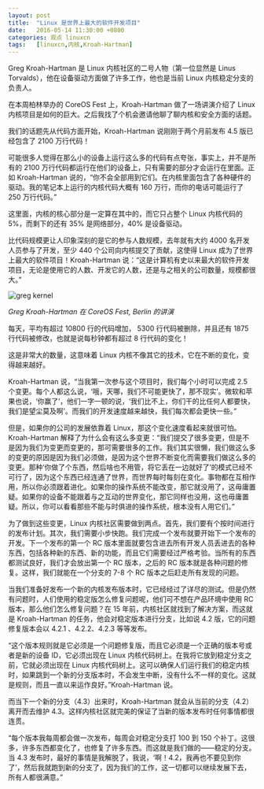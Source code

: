 ```yaml
---
layout: post
title:	"Linux 是世界上最大的软件开发项目"
date:	2016-05-14 11:30:00 +0800 
categories:	观点 linuxcn 
tags:	[linuxcn,内核,Kroah-Hartman]
---
```



Greg Kroah-Hartman 是 Linux 内核社区的二号人物（第一位显然是 Linus Torvalds），他在设备驱动方面做了许多工作，他也是当前 Linux 内核稳定分支的负责人。


在本周柏林举办的 CoreOS Fest 上，Kroah-Hartman 做了一场讲演介绍了 Linux 内核项目是如何的巨大。之后我找了个机会邀请他聊了聊内核和安全方面的话题。


我们的话题先从代码方面开始，Kroah-Hartman 说刚刚于两个月前发布 4.5 版已经包含了 2100 万行代码！


可能很多人觉得在那么小的设备上运行这么多的代码有点夸张，事实上，并不是所有的 2100 万行代码都运行在他们的设备上，只有需要的部分才会运行在里面。正如 Kroah-Hartman 说的，“你不会全部用到它们。在内核里面包含了各种硬件的驱动。我的笔记本上运行的内核代码大概有 160 万行，而你的电话可能运行了 250 万行代码。”


这里面，内核的核心部分是一定算在其中的，而它只占整个 Linux 内核代码的 5%，而剩下的还有 35% 是网络部分，40% 是设备驱动。


比代码规模更让人印象深刻的是它的参与人数规模，去年就有大约 4000 名开发人员参与了开发，至少 440 个公司向内核提交了贡献，这使得 Linux 成为了世界上最大的软件项目！Kroah-Hartman 说：“这是计算机有史以来最大的软件开发项目，无论是使用它的人数、开发它的人数，还是与之相关的公司数量，规模都很大。”


![greg kernel](/Asserts/Images//attachment/album/201605/14/113055m2hylyoixljvzsyu.jpg)


*Greg Kroah-Hartman 在 CoreOS Fest, Berlin 的讲演*


每天，平均有超过 10800 行的代码增加， 5300 行代码被删除，并且还有 1875 行代码被修改，也就是说每秒钟都有超过 8 行代码的变化！


这是非常大的数量，这意味着 Linux 内核不像其它的技术，它在不断的变化，变得越来越好。


Kroah-Hartman 说，“当我第一次参与这个项目时，我们每个小时可以完成 2.5 个变更。每个人都这么说，‘哦，天哪，我们不可能更快了，那不现实’。微软和苹果也说，‘你赢了’，他们一字一顿的说，‘我们比不上，你们干的比任何人都要快，我们是望尘莫及啊’。而我们的开发速度越来越快，我们每次都会更快一些。”



但是，如果你的公司的发展依靠着 Linux，那这个变化速度看起来就很可怕。Kroah-Hartman 解释了为什么会有这么多变更：“我们提交了很多变更，但是不是因为我们为变更而变更的，那可需要很多的工作。我们其实很懒，我们做这么多的变更的原因是因为我们必须做，是因为这个世界不断变化而需要我们做这么多的变更。那种‘你做了个东西，然后啥也不用管，将它丢在一边就好了’的模式已经不可行了，因为这个东西已经连通了世界，而世界每时每刻在变化。事物都在互相作用，所以你必须跟着进化。如果你的操作系统不能改变，那它就没用了，这毋庸置疑。如果你的设备不能跟着与之互动的世界变化，那它同样也没用，这也毋庸置疑。所以，你可以看看那些不能与时俱进的操作系统，根本没有人用它们。”


为了做到这些变更，Linux 内核社区需要做到两点。首先，我们要有个按时间进行的发布计划。其次，我们需要小步快跑。我们完成一个发布就要开始下一个发布的开发。下一个发布的第一个 RC 版本里面就要包含进去所有开发人员丢进去的各种东西，包括各种新的东西、新的功能，而且它们需要经过严格考验。当所有的东西都测试良好，我们才会放出第一个 RC 版本，之后的 RC 版本就是各种问题的修复。这样，我们就能在一个分支的 7-8 个 RC 版本之后赶走所有发现的问题。


当我们准备好发布一个新的内核发布版本时，它已经经过了详尽的测试。但是仍然有问题时，人们使用的稳定版怎么修复问题呢，他们可不想在产品环境中使用 RC 版本，那么他们怎么修复问题？在 15 年前，内核社区就找到了解决方案，而这就是 Kroah-Hartman 的任务，他会对稳定版本进行分支，比如说 4.2 版，它的问题修复版本会以 4.2.1 、4.2.2、4.2.3 等等发布。


“这个版本规则就是它必须是一个问题修复版，而且它必须是一个正确的版本号或者是新的设备 ID，它必须出现在 Linux 内核代码树上。在我将它放到稳定分支之前，它就必须出现在 Linux 内核代码树上。这可以确保人们运行我们的稳定内核时，如果跳到一个新的分支版本时，不会发生中断，没有什么不一样的变化。这就是规则，而且一直以来运作良好。”Kroah-Hartman 说。


而当下一个新的分支（4.3）出来时，Kroah-Hartman 就会从当前的分支（4.2）离开而去维护 4.3。这样内核社区就完美的保证了当新的版本发布时任何事情都很连贯。


“每个版本我每周都会做一次发布，每周会对稳定分支打 100 到 150 个补丁。这很多，许多东西都变化了，也修复了许多东西。而这就是我们做的——稳定的分支。当 4.3 发布时，最好的事情是我解脱了，我说，‘啊！4.2，我再也不要见到你了’，然后我就跑到新的分支了，因为我们的工作，这一切都可以继续发展下去，所有人都很满意。”
